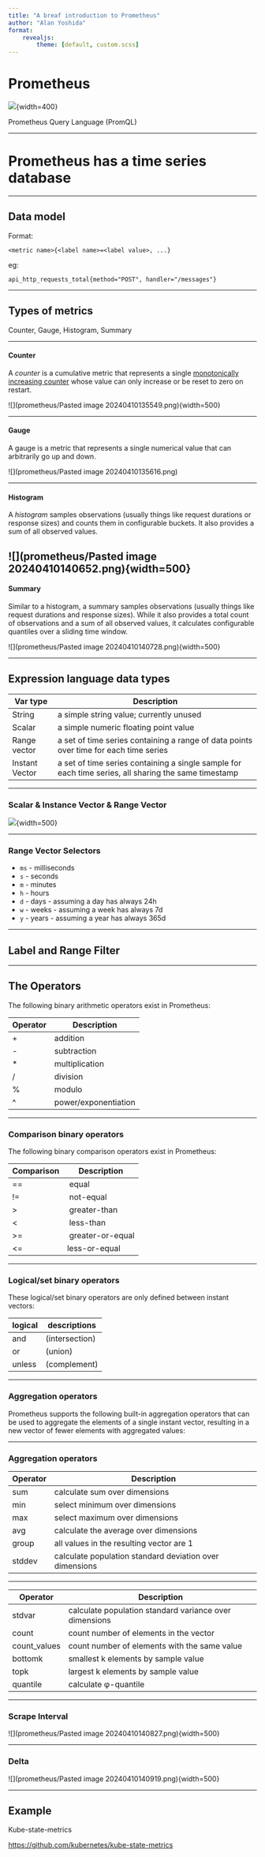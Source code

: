 ```yaml
---
title: "A breaf introduction to Prometheus"
author: "Alan Yoshida"
format:
    revealjs:
        theme: [default, custom.scss]
---
```


# Prometheus

<!-- ![Prometheus|400](https://www.vectorlogo.zone/logos/prometheusio/prometheusio-ar21.svg) -->
![](https://www.vectorlogo.zone/logos/prometheusio/prometheusio-ar21.svg){width=400}

Prometheus Query Language (PromQL)

---

# Prometheus has a time series database

---

## Data model

Format:
```
<metric name>{<label name>=<label value>, ...}
```

eg:
```
api_http_requests_total{method="POST", handler="/messages"}
```

---

## Types of metrics

Counter, Gauge, Histogram, Summary

---

#### Counter
 A _counter_ is a cumulative metric that represents a single [monotonically increasing counter](https://en.wikipedia.org/wiki/Monotonic_function) whose value can only increase or be reset to zero on restart.

<!-- ![[prometheus/Pasted image 20240410135549.png|500]] -->
![](prometheus/Pasted image 20240410135549.png){width=500}

---

#### Gauge
A gauge is a metric that represents a single numerical value that can arbitrarily go up and down.

<!-- ![[prometheus/Pasted image 20240410135616.png]] -->
![](prometheus/Pasted image 20240410135616.png)

---

#### Histogram
A _histogram_ samples observations (usually things like request durations or response sizes) and counts them in configurable buckets. It also provides a sum of all observed values.

<!-- ![[prometheus/Pasted image 20240410140652.png|500]] -->
![](prometheus/Pasted image 20240410140652.png){width=500}
---

#### Summary
Similar to a histogram, a summary samples observations (usually things like request durations and response sizes). While it also provides a total count of observations and a sum of all observed values, it calculates configurable quantiles over a sliding time window.

<!-- ![[prometheus/Pasted image 20240410140728.png|500]] -->
![](prometheus/Pasted image 20240410140728.png){width=500}

---

## Expression language data types

| Var type | Description |
| - | - |
| String | a simple string value; currently unused |
| Scalar | a simple numeric floating point value |
| Range vector | a set of time series containing a range of data points over time for each time series |
| Instant Vector | a set of time series containing a single sample for each time series, all sharing the same timestamp |

---

### Scalar & Instance Vector & Range Vector

<!-- ![[prometheus/Instance&Range.jpg|500]] -->
![](prometheus/Instance&Range.jpg){width=500}

---

### Range Vector Selectors

-   `ms` - milliseconds
-   `s` - seconds
-   `m` - minutes
-   `h` - hours
-   `d` - days - assuming a day has always 24h
-   `w` - weeks - assuming a week has always 7d
-   `y` - years - assuming a year has always 365d

---

## Label and Range Filter

---

## The Operators

The following binary arithmetic operators exist in Prometheus:

| Operator | Description          |
| -------- | -------------------- |
| +        | addition             |
| -        | subtraction          |
| *        | multiplication       |
| /        | division             |
| %        | modulo               |
| ^        | power/exponentiation |

---

### Comparison binary operators

The following binary comparison operators exist in Prometheus:

| Comparison | Description |
| - | - |
| == | equal |
| != | not-equal |
| > | greater-than |
| < | less-than |
| >= | greater-or-equal |
| <= | less-or-equal |

---

### Logical/set binary operators
These logical/set binary operators are only defined between instant vectors:

| logical | descriptions |
| - | - |
| and | (intersection) |
| or | (union) |
| unless | (complement) |

---

### Aggregation operators

Prometheus supports the following built-in aggregation operators that can be used to aggregate the elements of a single instant vector, resulting in a new vector of fewer elements with aggregated values:

---

### Aggregation operators

| Operator | Description |
| - | - |
| sum | calculate sum over dimensions |
| min | select minimum over dimensions |
| max | select maximum over dimensions |
| avg | calculate the average over dimensions |
| group | all values in the resulting vector are 1 |
| stddev | calculate population standard deviation over dimensions |

---

| Operator | Description |
| - | - |
| stdvar | calculate population standard variance over dimensions |
| count | count number of elements in the vector |
| count_values | count number of elements with the same value |
| bottomk | smallest k elements by sample value |
| topk | largest k elements by sample value |
| quantile | calculate φ-quantile | 0 ≤ φ ≤ 1 | over dimensions |

---

### Scrape Interval

<!-- ![[prometheus/Pasted image 20240410140827.png]] -->
![](prometheus/Pasted image 20240410140827.png){width=500}

---

### Delta

<!-- ![[prometheus/Pasted image 20240410140919.png]] -->
![](prometheus/Pasted image 20240410140919.png){width=500}

---

## Example

Kube-state-metrics

https://github.com/kubernetes/kube-state-metrics

